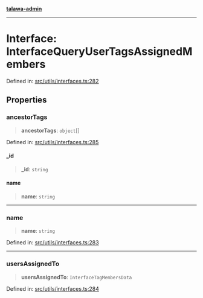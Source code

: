 [**talawa-admin**](../../../README.md)

***

# Interface: InterfaceQueryUserTagsAssignedMembers

Defined in: [src/utils/interfaces.ts:282](https://github.com/MayankJha014/talawa-admin/blob/0dd35cc200a4ed7562fa81ab87ec9b2a6facd18b/src/utils/interfaces.ts#L282)

## Properties

### ancestorTags

> **ancestorTags**: `object`[]

Defined in: [src/utils/interfaces.ts:285](https://github.com/MayankJha014/talawa-admin/blob/0dd35cc200a4ed7562fa81ab87ec9b2a6facd18b/src/utils/interfaces.ts#L285)

#### \_id

> **\_id**: `string`

#### name

> **name**: `string`

***

### name

> **name**: `string`

Defined in: [src/utils/interfaces.ts:283](https://github.com/MayankJha014/talawa-admin/blob/0dd35cc200a4ed7562fa81ab87ec9b2a6facd18b/src/utils/interfaces.ts#L283)

***

### usersAssignedTo

> **usersAssignedTo**: `InterfaceTagMembersData`

Defined in: [src/utils/interfaces.ts:284](https://github.com/MayankJha014/talawa-admin/blob/0dd35cc200a4ed7562fa81ab87ec9b2a6facd18b/src/utils/interfaces.ts#L284)
